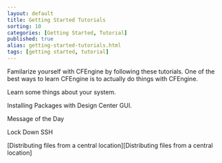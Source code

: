 ```yaml
---
layout: default
title: Getting Started Tutorials
sorting: 10
categories: [Getting Started, Tutorial]
published: true
alias: getting-started-tutorials.html
tags: [getting started, tutorial]
---
```


Familarize yourself with CFEngine by following these tutorials. One of the best
ways to learn CFEngine is to actually do things with CFEngine.

Learn some things about your system.

Installing Packages with Design Center GUI.

Message of the Day

Lock Down SSH

[Distributing files from a central location][Distributing files from a central location]
